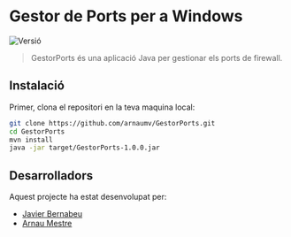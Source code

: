 # Gestor de Ports per a Windows

![Versió](https://img.shields.io/badge/version-1.0.0-blue.svg?cacheSeconds=2592000)


> GestorPorts és una aplicació Java per gestionar els ports de firewall.


## Instalació

Primer, clona el repositori en la teva maquina local:

```bash
git clone https://github.com/arnaumv/GestorPorts.git
cd GestorPorts
mvn install
java -jar target/GestorPorts-1.0.0.jar
```

## Desarrolladors

Aquest projecte ha estat desenvolupat per:

* [Javier Bernabeu](https://github.com/Jovaoo) 
* [Arnau Mestre](https://github.com/arnaumv) 

